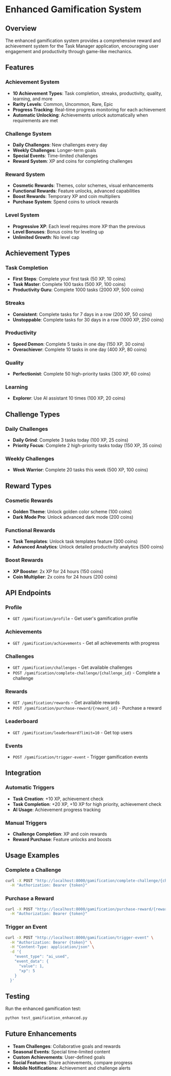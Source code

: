 # Enhanced Gamification System

## Overview

The enhanced gamification system provides a comprehensive reward and achievement system for the Task Manager application, encouraging user engagement and productivity through game-like mechanics.

## Features

### Achievement System
- **10 Achievement Types**: Task completion, streaks, productivity, quality, learning, and more
- **Rarity Levels**: Common, Uncommon, Rare, Epic
- **Progress Tracking**: Real-time progress monitoring for each achievement
- **Automatic Unlocking**: Achievements unlock automatically when requirements are met

### Challenge System
- **Daily Challenges**: New challenges every day
- **Weekly Challenges**: Longer-term goals
- **Special Events**: Time-limited challenges
- **Reward System**: XP and coins for completing challenges

### Reward System
- **Cosmetic Rewards**: Themes, color schemes, visual enhancements
- **Functional Rewards**: Feature unlocks, advanced capabilities
- **Boost Rewards**: Temporary XP and coin multipliers
- **Purchase System**: Spend coins to unlock rewards

### Level System
- **Progressive XP**: Each level requires more XP than the previous
- **Level Bonuses**: Bonus coins for leveling up
- **Unlimited Growth**: No level cap

## Achievement Types

### Task Completion
- **First Steps**: Complete your first task (50 XP, 10 coins)
- **Task Master**: Complete 100 tasks (500 XP, 100 coins)
- **Productivity Guru**: Complete 1000 tasks (2000 XP, 500 coins)

### Streaks
- **Consistent**: Complete tasks for 7 days in a row (200 XP, 50 coins)
- **Unstoppable**: Complete tasks for 30 days in a row (1000 XP, 250 coins)

### Productivity
- **Speed Demon**: Complete 5 tasks in one day (150 XP, 30 coins)
- **Overachiever**: Complete 10 tasks in one day (400 XP, 80 coins)

### Quality
- **Perfectionist**: Complete 50 high-priority tasks (300 XP, 60 coins)

### Learning
- **Explorer**: Use AI assistant 10 times (100 XP, 20 coins)

## Challenge Types

### Daily Challenges
- **Daily Grind**: Complete 3 tasks today (100 XP, 25 coins)
- **Priority Focus**: Complete 2 high-priority tasks today (150 XP, 35 coins)

### Weekly Challenges
- **Week Warrior**: Complete 20 tasks this week (500 XP, 100 coins)

## Reward Types

### Cosmetic Rewards
- **Golden Theme**: Unlock golden color scheme (100 coins)
- **Dark Mode Pro**: Unlock advanced dark mode (200 coins)

### Functional Rewards
- **Task Templates**: Unlock task templates feature (300 coins)
- **Advanced Analytics**: Unlock detailed productivity analytics (500 coins)

### Boost Rewards
- **XP Booster**: 2x XP for 24 hours (150 coins)
- **Coin Multiplier**: 2x coins for 24 hours (200 coins)

## API Endpoints

### Profile
- `GET /gamification/profile` - Get user's gamification profile

### Achievements
- `GET /gamification/achievements` - Get all achievements with progress

### Challenges
- `GET /gamification/challenges` - Get available challenges
- `POST /gamification/complete-challenge/{challenge_id}` - Complete a challenge

### Rewards
- `GET /gamification/rewards` - Get available rewards
- `POST /gamification/purchase-reward/{reward_id}` - Purchase a reward

### Leaderboard
- `GET /gamification/leaderboard?limit=10` - Get top users

### Events
- `POST /gamification/trigger-event` - Trigger gamification events

## Integration

### Automatic Triggers
- **Task Creation**: +10 XP, achievement check
- **Task Completion**: +20 XP, +10 XP for high priority, achievement check
- **AI Usage**: Achievement progress tracking

### Manual Triggers
- **Challenge Completion**: XP and coin rewards
- **Reward Purchase**: Feature unlocks and boosts

## Usage Examples

### Complete a Challenge
```bash
curl -X POST "http://localhost:8000/gamification/complete-challenge/{challenge_id}" \
  -H "Authorization: Bearer {token}"
```

### Purchase a Reward
```bash
curl -X POST "http://localhost:8000/gamification/purchase-reward/{reward_id}" \
  -H "Authorization: Bearer {token}"
```

### Trigger an Event
```bash
curl -X POST "http://localhost:8000/gamification/trigger-event" \
  -H "Authorization: Bearer {token}" \
  -H "Content-Type: application/json" \
  -d '{
    "event_type": "ai_used",
    "event_data": {
      "value": 1,
      "xp": 5
    }
  }'
```

## Testing

Run the enhanced gamification test:
```bash
python test_gamification_enhanced.py
```

## Future Enhancements

- **Team Challenges**: Collaborative goals and rewards
- **Seasonal Events**: Special time-limited content
- **Custom Achievements**: User-defined goals
- **Social Features**: Share achievements, compare progress
- **Mobile Notifications**: Achievement and challenge alerts
